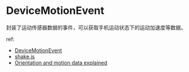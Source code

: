  DeviceMotionEvent
 ======

封装了运动传感器数据的事件，可以获取手机运动状态下的运动加速度等数据。

ref:
- [DeviceMotionEvent](https://developer.mozilla.org/en-US/docs/Web/API/DeviceMotionEvent)
- [shake.js](https://github.com/alexgibson/shake.js)
- [Orientation and motion data explained](https://developer.mozilla.org/en-US/docs/Web/Guide/Events/Orientation_and_motion_data_explained)
